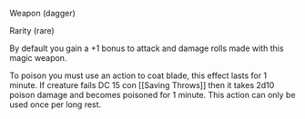 Weapon (dagger)

Rarity (rare)

By default you gain a +1 bonus to attack and damage rolls made with this magic weapon.

To poison you must use an action to coat blade, this effect lasts for 1 minute. If creature fails DC 15 con [[Saving Throws]] then it takes 2d10 poison damage and becomes poisoned for 1 minute. This action can only be used once per long rest.
